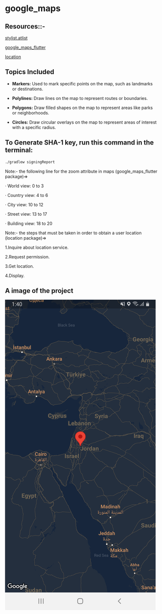 # google_maps

## Resources::-
[stylist.atlist](https://stylist.atlist.com/)

[google_maps_flutter](https://pub.dev/packages/google_maps_flutter)

[location](https://pub.dev/packages/location)

## Topics Included

- **Markers:** Used to mark specific points on the map, such as landmarks or destinations.

- **Polylines:** Draw lines on the map to represent routes or boundaries.

- **Polygons:** Draw filled shapes on the map to represent areas like parks or neighborhoods.

- **Circles:** Draw circular overlays on the map to represent areas of interest with a specific radius.


## To Generate SHA-1 key, run this command in the terminal:

```bash
./gradlew signingReport
``` 

Note:- the following line for the zoom attribute in maps (google_maps_flutter package)=>

&middot; World view: 0 to 3

&middot; Country view: 4 to 6

&middot; City view: 10 to 12

&middot; Street view: 13 to 17

&middot; Building view: 18 to 20


Note:- the steps that must be taken in order to obtain a user location (location package)=>

1.Inquire about location service.

2.Request permission.

3.Get location.

4.Display.




## A image of the project 

![Code Snippet](assets/images/screenshot-1708342812531.png)
